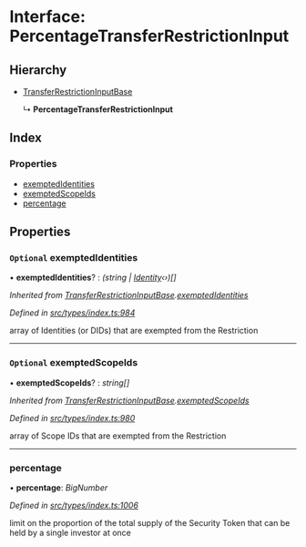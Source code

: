 # Interface: PercentageTransferRestrictionInput

## Hierarchy

* [TransferRestrictionInputBase](transferrestrictioninputbase.md)

  ↳ **PercentageTransferRestrictionInput**

## Index

### Properties

* [exemptedIdentities](percentagetransferrestrictioninput.md#optional-exemptedidentities)
* [exemptedScopeIds](percentagetransferrestrictioninput.md#optional-exemptedscopeids)
* [percentage](percentagetransferrestrictioninput.md#percentage)

## Properties

### `Optional` exemptedIdentities

• **exemptedIdentities**? : *(string | [Identity](../classes/identity.md)‹›)[]*

*Inherited from [TransferRestrictionInputBase](transferrestrictioninputbase.md).[exemptedIdentities](transferrestrictioninputbase.md#optional-exemptedidentities)*

*Defined in [src/types/index.ts:984](https://github.com/PolymathNetwork/polymesh-sdk/blob/bf2b7a12/src/types/index.ts#L984)*

array of Identities (or DIDs) that are exempted from the Restriction

___

### `Optional` exemptedScopeIds

• **exemptedScopeIds**? : *string[]*

*Inherited from [TransferRestrictionInputBase](transferrestrictioninputbase.md).[exemptedScopeIds](transferrestrictioninputbase.md#optional-exemptedscopeids)*

*Defined in [src/types/index.ts:980](https://github.com/PolymathNetwork/polymesh-sdk/blob/bf2b7a12/src/types/index.ts#L980)*

array of Scope IDs that are exempted from the Restriction

___

###  percentage

• **percentage**: *BigNumber*

*Defined in [src/types/index.ts:1006](https://github.com/PolymathNetwork/polymesh-sdk/blob/bf2b7a12/src/types/index.ts#L1006)*

limit on the proportion of the total supply of the Security Token that can be held by a single investor at once
